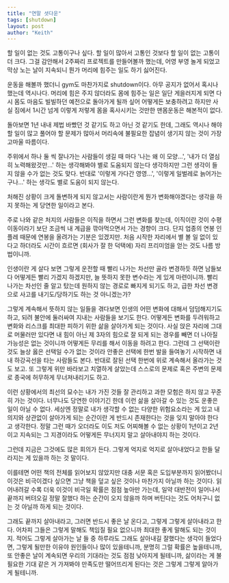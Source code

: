 ```yaml
---
title: "연말 셧다운"
tags: [shutdown]
layout: post
author: "Keith"
---
```


할 일이 없는 것도 고통이구나 싶다. 할 일이 많아서 고통인 것보다 할 일이 없는 고통이 더 크다. 그걸 감안해서 2주짜리 프로젝트를 만들어볼까 했는데, 어영 부영 놀게 되었고 막상 노는 날이 지속되니 뭔가 머리에 힘주는 일도 하기 싫어진다. 

운동을 해볼까 했더니 gym도 마찬가지로 shutdown이다. 아무 공지가 없어서 혹시나 했는데 역시나다. 머리에 힘은 주지 않더라도 몸에 힘주는 일은 일단 게을러지게 되면 다시 몸도 마음도 빌빌하던 예전으로 돌아가게 될까 싶어 어떻게든 보충하려고 하지만 사실 짐에서 1시간 넘게 이렇게 저렇게 몸을 혹사시키는 것만한 맨몸운동은 해본적이 없다. 

돌아보면 1년 내내 제법 바빴던 것 같기도 하고 아닌 것 같기도 한데, 그래도 역시나 해야 할 일이 많고 풀어야 할 문제가 많아서 머리속에 불필요한 잡념이 생기지 않는 것이 가장 고마울 따름이다.

주위에서 하나 둘 씩 잘나가는 사람들이 생길 때 마다 '나는 왜 이 모양...', '내가 더 열심히 노력해왔것만...' 하는 생각해봐야 별로 도움되지 않는다 생각하지만 그런 생각이 들지 않을 수가 없는 것도 맞다. 반대로 '이렇게 가다간 영영...', '이렇게 일벌레로 늙어가는구나...' 하는 생각도 별로 도움이 되지 않는다. 

처해진 상황이 크게 돌변하게 되지 않고서는 사람이란게 뭔가 변화해야겠다는 생각을 하지 못하는 게 당연한 일이라고 본다.

주로 나와 같은 처지의 사람들은 이직을 하면서 그런 변화를 찾는데, 이직이란 것이 수평이동이라기 보단 조금씩 내 계급을 깎아먹으면서 가는 경향이 크다. 단지 업종의 연봉 인플레 때문에 연봉을 올려가는 기분은 있겠지만. 처음 시작한 자리에서 별 볼 일 없이 있다고 하더라도 시간이 흐르면 (회사가 잘 한 덕택에) 자리 프리미엄을 얻는 것도 나름 방법이니까.

인생이란 게 살다 보면 그렇게 운전할 때 빨리 나가는 차선만 골라 변경하듯 하면 남들보다 어떻게든 빨리 가겠지 하겠지만, 늘 뜻하지 못한 변수라는 게 있게 마련이니까. 빨리 나가는 차선인 줄 알고 탔는데 원하지 않는 경로로 빠지게 되기도 하고, 급한 차선 변경으로 사고를 내기도/당하기도 하는 것 아니겠는가?

그렇게 계속해서 뜻하지 않는 일들을 겪다보면 인생의 어떤 변화에 대해서 덤덤해지기도 하고, 되려 불안에 둘러싸여 지내는 사람들을 보기도 한다. 어떻게든 변화를 두려워하고 변화와 리스크를 최대한 피하기 위한 삶을 살아가게 되는 것이다. 사실 앉은 자리에 그대로 머물러만 있다면 내 힘이 아닌 제 3자의 힘으로 잘 되게 되는 경우를 빼면 더 나아질 가능성은 없는 것이니까 어떻게든 무리를 해서 이동을 하려고 한다. 그런데 그 선택이란 것도 늘상 옳은 선택일 수가 없는 것이라 안좋은 선택에 한번 발을 들여놓기 시작하면 내내 하강곡선을 타는 사람들도 본다. 반대로 잘된 선택 한번에 위로 계속해서 올라가는 것도 보고. 또 그렇게 위만 바라보고 치열하게 살았는데 스스로의 문제로 혹은 주변의 문제로 종국에 허무하게 무너져내리기도 하고. 

이런 상황에서의 최선의 묘수는 내가 가진 것들 잘 관리하고 과한 모험은 하지 않고 꾸준히 가는 것이다. 너무나도 당연한 이야기긴 한데 이런 삶을 살아갈 수 있는 것도 운좋은 일이 아닐 수 없다. 세상엔 정말로 내가 생각할 수 없는 다양한 위험요소라는 게 있고 내 의지와 상관없이 살아가게 되는 순간이란 게 반드시 존재한다는 것을 잊지 말아야 한다고 생각한다. 정말 그런 때가 오더라도 이도 저도 어찌해볼 수 없는 상황이 1년이고 2년이고 지속되는 그 지경이라도 어떻게든 무너지지 말고 살아내야지 하는 것이다. 

그런데 지금은 그것에도 많은 회의가 든다. 그렇게 억지로 억지로 살아내었다고 한들 달라지는 게 있을까 하는 것 말이다. 

이를테면 어떤 책의 전체를 읽어보지 않았지만 대충 서문 혹은 도입부분까지 읽어봤더니 이것은 비극이겠다 싶으면 그냥 책을 덮고 싶은 것이나 마찬가지 아닐까 하는 것이다. 읽어내려갈 수록 더욱 이것이 비극일 확률은 점점 높아만 가는데, 일약 대반전이 일어나서 끝까지 버텨오길 정말 잘했다 하는 순간이 오지 않을까 하며 버틴다는 것도 어처구니 없는 것 아닐까 하게 되는 것이다. 

그래도 끝까지 살아내라고, 그러면 반드시 좋은 날 온다고, 그렇게 그렇게 살아내라고 한다. 어차피 그들은 그렇게 말해도 책임질 필요 없으니까 최대한 좋게 말해도 되는 것이지. 적어도 그렇게 살아가는 날 들 중 하루라도 그래도 살아내길 잘했다는 생각이 들었다면, 그렇게 될만한 이유야 원인들이나 많이 있을테니까, 분명히 그럴 확률은 높을테니까, 또 안좋은 날이 계속되면 우리의 기대라는 것도 점점 낮아지게 될테니까, 삶이라는 게 불필요한 기대 같은 거 가져봐야 만족도만 떨어뜨리게 된다는 것은 그렇게 그렇게 알아가게 될테니까. 

